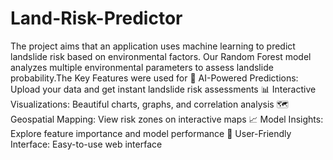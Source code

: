 # Land-Risk-Predictor
The project aims that an application uses machine learning to predict landslide risk based on environmental factors. Our Random Forest model analyzes multiple environmental parameters to assess landslide probability.The Key Features were used for 
🔮 AI-Powered Predictions: Upload your data and get instant landslide risk assessments
📊 Interactive Visualizations: Beautiful charts, graphs, and correlation analysis
🗺️ Geospatial Mapping: View risk zones on interactive maps
📈 Model Insights: Explore feature importance and model performance
📱 User-Friendly Interface: Easy-to-use web interface
